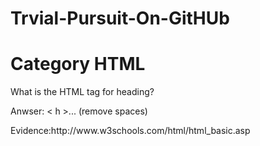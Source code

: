 Trvial-Pursuit-On-GitHUb
========================
<h1>Category HTML</h1>

<p>What is the HTML tag for heading?</p>
<p>Anwser: < h >...</ h > (remove spaces)</p>
<p>Evidence:http://www.w3schools.com/html/html_basic.asp</p>
